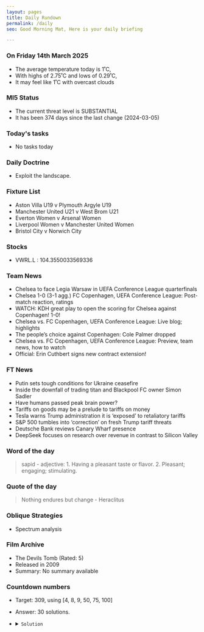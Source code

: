 ```yaml
---
layout: pages
title: Daily Rundown
permalink: /daily
seo: Good Morning Mat, Here is your daily briefing

---
```


<!-- weather_marker starts -->
### On Friday 14th March 2025

- The average temperature today is 1˚C,
- With highs of 2.75˚C and lows of 0.29˚C,
- It may feel like 1˚C with overcast clouds

<!-- weather_marker ends -->

### MI5 Status
<!-- threat_marker starts -->
- The current threat level is <span class="highlighter">SUBSTANTIAL</span>
- It has been 374 days since the last change (2024-03-05)

<!-- threat_marker ends -->

### Today's tasks
<!-- task_marker starts -->
- No tasks today
<!-- task_marker ends -->

### Daily Doctrine
<!-- doctrine_marker starts -->
- Exploit the landscape.
<!-- doctrine_marker ends -->

### Fixture List

<!-- fixture_marker starts -->
- Aston Villa U19 v Plymouth Argyle U19
- Manchester United U21 v West Brom U21
- Everton Women v Arsenal Women
- Liverpool Women v Manchester United Women
- Bristol City v Norwich City
<!-- fixture_marker ends -->


### Stocks

<!-- stocks_marker starts -->

- VWRL.L : 104.3550033569336 

<!-- stocks_marker ends -->


### Team News
<!-- news_marker starts -->

 - Chelsea to face Legia Warsaw in UEFA Conference League quarterfinals
 - Chelsea 1-0 (3-1 agg.) FC Copenhagen, UEFA Conference League: Post-match reaction, ratings
 - WATCH: KDH great play to open the scoring for Chelsea against Copenhagen! 1-0!
 - Chelsea vs. FC Copenhagen, UEFA Conference League: Live blog; highlights
 - The people’s choice against Copenhagen: Cole Palmer dropped
 - Chelsea vs. FC Copenhagen, UEFA Conference League: Preview, team news, how to watch
 - Official: Erin Cuthbert signs new contract extension!

<!-- news_marker ends -->

### FT News

<!-- ftnews_marker starts -->

 - Putin sets tough conditions for Ukraine ceasefire
 - Inside the downfall of trading titan and Blackpool FC owner Simon Sadler
 - Have humans passed peak brain power?
 - Tariffs on goods may be a prelude to tariffs on money
 - Tesla warns Trump administration it is ‘exposed’ to retaliatory tariffs
 - S&P 500 tumbles into ‘correction’ on fresh Trump tariff threats
 - Deutsche Bank reviews Canary Wharf presence
 - DeepSeek focuses on research over revenue in contrast to Silicon Valley

<!-- ftnews_marker ends -->

### Word of the day

<!-- word_marker starts -->

 > sapid - adjective: 1. Having a pleasant taste or flavor. 2. Pleasant; engaging; stimulating.

<!-- word_marker ends -->


### Quote of the day
<!-- quote_marker starts -->

> Nothing endures but change - Heraclitus

<!-- quote_marker ends -->

### Oblique Strategies
<!-- eno_marker starts -->
- Spectrum analysis

<!-- eno_marker ends -->

### Film Archive

<!-- film_marker starts -->
- The Devils Tomb (Rated: 5)
- Released in 2009
- Summary: No summary available
<!-- film_marker ends -->

### Countdown numbers
<!-- game_marker starts -->

- Target: 309, using [4, 8, 9, 50, 75, 100]
- Answer: 30 solutions.

- <details><summary><code>Solution</code></summary>

  Solution: 100 x 75 x 8 / 50 / 4 + 9

   </details>

<!-- game_marker ends -->
